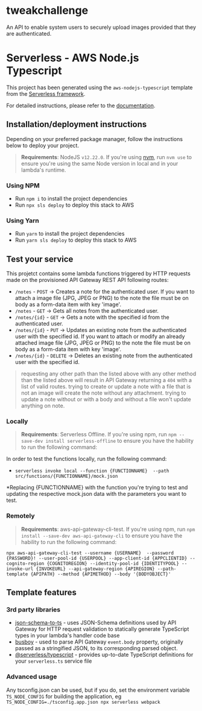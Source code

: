# tweakchallenge
An API to enable system users to securely upload images provided that they are authenticated.

# Serverless - AWS Node.js Typescript

This project has been generated using the `aws-nodejs-typescript` template from the [Serverless framework](https://www.serverless.com/).

For detailed instructions, please refer to the [documentation](https://www.serverless.com/framework/docs/providers/aws/).

## Installation/deployment instructions

Depending on your preferred package manager, follow the instructions below to deploy your project.

> **Requirements**: NodeJS `v12.22.0`. If you're using [nvm](https://github.com/nvm-sh/nvm), run `nvm use` to ensure you're using the same Node version in local and in your lambda's runtime.

### Using NPM

- Run `npm i` to install the project dependencies
- Run `npx sls deploy` to deploy this stack to AWS

### Using Yarn

- Run `yarn` to install the project dependencies
- Run `yarn sls deploy` to deploy this stack to AWS

## Test your service

This projetct contains some lambda functions triggered by HTTP requests made on the provisioned API Gateway REST API following routes: 

- `/notes` - `POST` -> Creates a note for the authenticated user. If you want to attach a image file (JPG, JPEG or PNG) to the note the file must be on body as a form-data item with key 'image'.
- `/notes` - `GET` -> Gets all notes from the authenticated user.
- `/notes/{id}` - `GET` -> Gets a note with the specified id from the authenticated user.
- `/notes/{id}` - `PUT` -> Updates an existing note from the authenticated user with the specified id. If you want to attach or modify an already attached image file (JPG, JPEG or PNG) to the note the file must be on body as a form-data item with key 'image'.
- `/notes/{id}` - `DELETE` -> Deletes an existing note from the authenticated user with the specified id.

> requesting any other path than the listed above with any other method than the listed above will result in API Gateway returning a `404` with a list of valid routes.
> trying to create or update a note with a file that is not an image will create the note without any attachment.
> trying to update a note without or with a body and without a file won't update anything on note.

### Locally

> **Requirements**: Serverless Offline. If you're using npm, run `npm --save-dev install serverless-offline` to ensure you have the hability to run the following command:

In order to test the functions locally, run the following command:

- `serverless invoke local --function {FUNCTIONNAME}  --path src/functions/{FUNCTIONNAME}/mock.json`

*Replacing {FUNCTIONNAME} with the function you're trying to test and updating the respective mock.json data with the parameters you want to test.

### Remotely

> **Requirements**: aws-api-gateway-cli-test. If you're using npm, run `npm install --save-dev aws-api-gateway-cli` to ensure you have the hability to run the following command:

```
npx aws-api-gateway-cli-test --username {USERNAME}  --password {PASSWORD}! --user-pool-id {USERPOOL} --app-client-id {APPCLIENTID} --cognito-region {COGNITOREGION} --identity-pool-id {IDENTITYPOOL} --invoke-url {INVOKEURL} --api-gateway-region {APIREGION} --path-template {APIPATH} --method {APIMETHOD} --body '{BODYOBJECT}'
```

## Template features

### 3rd party libraries

- [json-schema-to-ts](https://github.com/ThomasAribart/json-schema-to-ts) - uses JSON-Schema definitions used by API Gateway for HTTP request validation to statically generate TypeScript types in your lambda's handler code base
- [busboy](https://www.npmjs.com/package/busboy) - used to parse API Gateway `event.body` property, originally passed as a stringified JSON, to its corresponding parsed object.
- [@serverless/typescript](https://github.com/serverless/typescript) - provides up-to-date TypeScript definitions for your `serverless.ts` service file

### Advanced usage

Any tsconfig.json can be used, but if you do, set the environment variable `TS_NODE_CONFIG` for building the application, eg `TS_NODE_CONFIG=./tsconfig.app.json npx serverless webpack`
